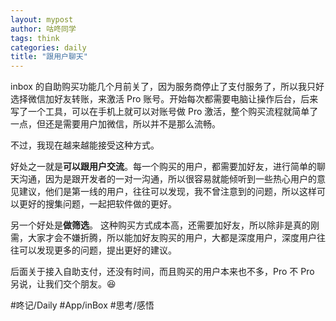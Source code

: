 ```yaml
---
layout: mypost
author: 咕咚同学
tags: think 
categories: daily
title: "跟用户聊天"
---
```


inbox 的自助购买功能几个月前关了，因为服务商停止了支付服务了，所以我只好选择微信加好友转账，来激活 Pro 账号。开始每次都需要电脑让操作后台，后来写了一个工具，可以在手机上就可以对账号做 Pro 激活，整个购买流程就简单了一点，但还是需要用户加微信，所以并不是那么流畅。

不过，我现在越来越能接受这种方式。

好处之一就是**可以跟用户交流**。每一个购买的用户，都需要加好友，进行简单的聊天沟通，因为是跟开发者的一对一沟通，所以很容易就能倾听到一些热心用户的意见建议，他们是第一线的用户，往往可以发现，我不曾注意到的问题，所以这样可以更好的搜集问题，一起把软件做的更好。

另一个好处是**做筛选**。 这种购买方式成本高，还需要加好友，所以除非是真的刚需，大家才会不嫌折腾，所以能加好友购买的用户，大都是深度用户，深度用户往往可以发现更多的问题，提出更好的建议。

后面关于接入自助支付，还没有时间，而且购买的用户本来也不多，Pro 不 Pro 另说，让我们交个朋友。😆

#咚记/Daily #App/inBox #思考/感悟 
